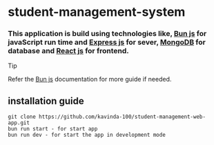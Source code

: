 # student-management-system

### This application is build using technologies like, [Bun js](https://bun.sh/) for javaScript run time and [Express js](https://expressjs.com/) for sever, [MongoDB](https://www.mongodb.com/) for database and [React js](https://react.dev/) for frontend.

> [!TIP]
> Refer the [Bun js](https://bun.sh/) documentation for more guide if  needed.

## installation guide

```
git clone https://github.com/kavinda-100/student-management-web-app.git
bun run start - for start app
bun run dev - for start the app in development mode
```


